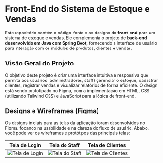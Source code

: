 # Front-End do Sistema de Estoque e Vendas

Este repositório contém o código-fonte e os designs do **front-end** para um sistema de estoque e vendas. Ele complementa o projeto de **back-end desenvolvido em Java com Spring Boot**, fornecendo a interface de usuário para interação com os módulos de produtos, clientes e vendas.

## Visão Geral do Projeto

O objetivo deste projeto é criar uma interface intuitiva e responsiva que permita aos usuários (administradores, staff) gerenciar o estoque, cadastrar clientes, registrar vendas e visualizar relatórios de forma eficiente. O design está sendo prototipado no Figma, com a implementação em HTML, CSS (utilizando Tailwind CSS) e JavaScript para a lógica de front-end.

## Designs e Wireframes (Figma)

Os designs iniciais para as telas da aplicação foram desenvolvidos no Figma, focando na usabilidade e na clareza do fluxo de usuário. Abaixo, você pode ver os wireframes e protótipos das principais telas:

| Tela de Login | Tela do Staff | Tela de Clientes |
|:-------------:|:-------------:|:----------------:|
| ![Tela de Login](https://github.com/user-attachments/assets/a95c4b0c-f030-4344-ac47-2026bea015b7) | ![Tela do Staff](https://github.com/user-attachments/assets/5b7ac023-287d-4c97-99c9-c9bef9250753) | ![Tela de Clientes](https://github.com/user-attachments/assets/f263fd15-cb27-47de-af4c-d8a184f27c6f) |
